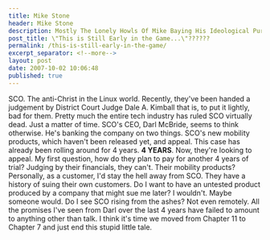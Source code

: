 ```yaml
---
title: Mike Stone
header: Mike Stone
description: Mostly The Lonely Howls Of Mike Baying His Ideological Purity At The Moon
post_title: \"This is Still Early in the Game...\"??????
permalink: /this-is-still-early-in-the-game/
excerpt_separator: <!--more-->
layout: post
date: 2007-10-02 10:06:48
published: true
---
```



SCO. The anti-Christ in the Linux world. Recently, they've been handed a judgement by District Court Judge Dale A. Kimball that is, to put it lightly, bad for them. Pretty much the entire tech industry has ruled SCO virtually dead. Just a matter of time. SCO's CEO, Darl McBride, seems to think otherwise. He's banking the company on two things. SCO's new mobility products, which haven't been released yet, and appeal. This case has already been rolling around for 4 years. **4 YEARS**. Now, they're looking to appeal. My first question, how do they plan to pay for another 4 years of trial? Judging by their financials, they can't. Their mobility products? Personally, as a customer, I'd stay the hell away from SCO. They have a history of suing their own customers. Do I want to have an untested product produced by a company that might sue me later? I wouldn't. Maybe someone would. Do I see SCO rising from the ashes? Not even remotely. All the promises I've seen from Darl over the last 4 years have failed to amount to anything other than talk. I think it's time we moved from Chapter 11 to Chapter 7 and just end this stupid little tale.
